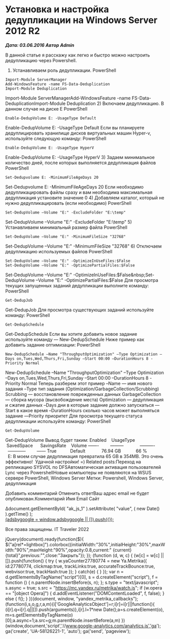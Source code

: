 # Установка и настройка дедупликации  на Windows Server 2012 R2                	  
***Дата: 03.06.2016 Автор Admin***

В данной статье я расскажу как легко и быстро можно настроить дедупликацию через Powershell.
1) Устанавливаем роль дедупликации.
PowerShell
```
Import-Module ServerManager
Add-WindowsFeature -name FS-Data-Deduplication
Import-Module Deduplication
```
Import-Module ServerManagerAdd-WindowsFeature -name FS-Data-DeduplicationImport-Module Deduplication
2) Включаем дедупликацию. В данном случае на диске E
PowerShell
```
Enable-DedupVolume E: -UsageType Default
```
Enable-DedupVolume E: -UsageType Default
Если вы планируете дедуплицировать хранилище дисков виртуальных машин Hyper-v, используйте следующую команду:
PowerShell
```
Enable-DedupVolume E: -UsageType HyperV
```
Enable-DedupVolume E: -UsageType HyperV
3) Задаем минимальное количество дней, после которых выполняется дедупликация файлов
PowerShell
```
Set-Dedupvolume E: -MinimumFileAgeDays 20
```
Set-Dedupvolume E: -MinimumFileAgeDays 20
Если необходимо дедупликацировать файлы сразу и вам необходима максимальная дедупликация установите значение 0
4) Добавляем каталог, который не нужно дедупликацировать (если необходимо)
PowerShell
```
Set-DedupVolume –Volume "E:" -ExcludeFolder "E:\temp"
```
Set-DedupVolume –Volume "E:" -ExcludeFolder "E:\temp"
5) Устанавливаем минимальный размер файла
PowerShell
```
Set-DedupVolume –Volume "E:" -MinimumFileSize "32768"
```
Set-DedupVolume –Volume "E:" -MinimumFileSize "32768"
6) Отключаем дедупликацию используемых файлов
PowerShell
```
Set-DedupVolume –Volume "E:" -OptimizeInUseFiles:$False
Set-DedupVolume –Volume "E:" -OptimizePartialFiles:$False
```
Set-DedupVolume –Volume "E:" -OptimizeInUseFiles:$False&nbsp;Set-DedupVolume –Volume "E:" -OptimizePartialFiles:$False
Для просмотра текущих запущенных заданий дедупликации выполните команду:
PowerShell
```
Get-DedupJob
```
Get-DedupJob
Для просмотра существующих заданий используйте команду:
PowerShell
```
Get-DedupSchedule
```
Get-DedupSchedule
Если вы хотите добавить новое задание используйте команду &#8212; New-DedupSchedule
Ниже пример как добавить задание оптимизации:
PowerShell
```
New-DedupSchedule –Name "ThroughputOptimization" –Type Optimization –Days on,Tues,Wed,Thurs,Fri,Sunday –Start 00:00 –DurationHours 8 -Priority Normal
```
New-DedupSchedule –Name "ThroughputOptimization" –Type Optimization –Days on,Tues,Wed,Thurs,Fri,Sunday –Start 00:00 –DurationHours 8 -Priority Normal
Теперь разберем этот пример
–Name &#8212; имя нового задания
–Type тип задания (Optimization/GarbageCollection/Scrubbing)
Scrubbing &#8212; восстановление поврежденных данных
GarbageCollection &#8212; сборка мусора (высвобождение места)
Optimization &#8212; дедупликация и сжатие данных
–Days дни в которые задание должно запускаться
&#8212;Start в какое время
–DurationHours сколько часов может выполняться задание
&#8212;Priority приоритет
Для просмотра текущего статуса дедупликации используйте команду:
PowerShell
```
Get-DedupVolume
```
Get-DedupVolume
Вывод будет таким:
Enabled    UsageType      SavedSpace      SavingsRate    Volume
&#8212;&#8212;-         &#8212;&#8212;&#8212;             &#8212;&#8212;&#8212;-           &#8212;&#8212;&#8212;&#8212;         &#8212;&#8212;
True           Default             76.94 GB            66 %                 E:
В моем случае дедупликация превратила 65 GB в 354MB.
Это очень эффективно!  Удачной настройки! =)
Related posts:Переход на репликацию SYSVOL по DFSАвтоматическая активация пользователей Lync через PowershellНовые компьютеры не появляются на WSUS сервере
 PowerShell, Windows Server 
 Метки: Powershell, Windows Server, дедупликация  
                        
Добавить комментарий Отменить ответВаш адрес email не будет опубликован.Комментарий Имя 
Email 
Сайт 
 
&#916;document.getElementById( "ak_js_1" ).setAttribute( "value", ( new Date() ).getTime() );	
<ins class="adsbygoogle"
style="display:block"
data-ad-client="ca-pub-1890562251101921"
data-ad-slot="9117958896"
data-ad-format="auto">
(adsbygoogle = window.adsbygoogle || []).push({});
  
Все права защищены. IT Traveler 2022 
                            
jQuery(document).ready(function($){
$("a[rel*=lightbox]").colorbox({initialWidth:"30%",initialHeight:"30%",maxWidth:"90%",maxHeight:"90%",opacity:0.8,current:" {current}  {total}",previous:"",close:"Закрыть"});
});
(function (d, w, c) {
(w[c] = w[c] || []).push(function() {
try {
w.yaCounter27780774 = new Ya.Metrika({
id:27780774,
clickmap:true,
trackLinks:true,
accurateTrackBounce:true,
webvisor:true,
trackHash:true
});
} catch(e) { }
});
var n = d.getElementsByTagName("script")[0],
s = d.createElement("script"),
f = function () { n.parentNode.insertBefore(s, n); };
s.type = "text/javascript";
s.async = true;
s.src = "https://mc.yandex.ru/metrika/watch.js";
if (w.opera == "[object Opera]") {
d.addEventListener("DOMContentLoaded", f, false);
} else { f(); }
})(document, window, "yandex_metrika_callbacks");
(function(i,s,o,g,r,a,m){i['GoogleAnalyticsObject']=r;i[r]=i[r]||function(){
(i[r].q=i[r].q||[]).push(arguments)},i[r].l=1*new Date();a=s.createElement(o),
m=s.getElementsByTagName(o)[0];a.async=1;a.src=g;m.parentNode.insertBefore(a,m)
})(window,document,'script','//www.google-analytics.com/analytics.js','ga');
ga('create', 'UA-58126221-1', 'auto');
ga('send', 'pageview');
